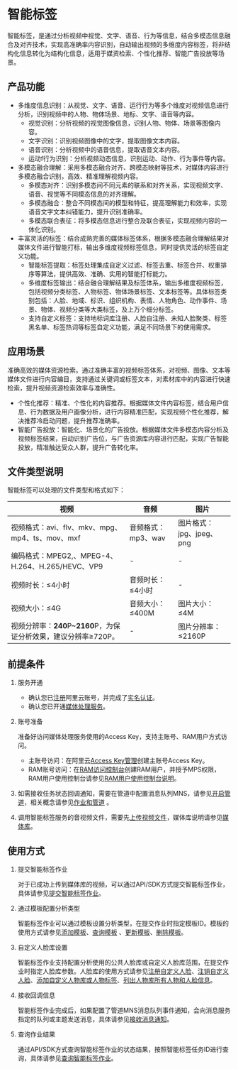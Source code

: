 # 智能标签

智能标签，是通过分析视频中视觉、文字、语音、行为等信息，结合多模态信息融合及对齐技术，实现高准确率内容识别，自动输出视频的多维度内容标签，将非结构化信息转化为结构化信息，适用于媒资检索、个性化推荐、智能广告投放等场景。

## 产品功能

-   多维度信息识别：从视觉、文字、语音、运行行为等多个维度对视频信息进行分析，识别视频中的人物、物体场景、地标、文字、语音等内容。
    -   视觉识别：分析视频的视觉图像信息，识别人物、物体、场景等图像内容。
    -   文字识别：识别视频图像中的文字，提取图像文本内容。
    -   语音识别：分析视频中的语音信息，提取语音文本内容。
    -   运动f行为识别：分析视频动态信息，识别运动、动作、行为事件等内容。
-   多模态融合理解：采用多模态融合对齐、跨模态映射等技术，对媒体内容进行多模态融合识别，高效、精准理解视频内容。
    -   多模态对齐：识别多模态间不同元素的联系和对齐关系，实现视频文字、语音、视觉等不同模态信息的对齐理解。
    -   多模态融合：整合不同模态间的模型和特征，提高理解能力和效率，实现语音文字文本纠错能力，提升识别准确率。
    -   多模态联合表征：将多模态信息进行整合及联合表征，实现视频内容的一体化识别。
-   丰富灵活的标签：结合成熟完善的媒体标签体系，根据多模态融合理解结果对媒体文件进行智能打标，输出多维度视频标签信息，同时提供灵活的标签自定义功能。
    -   智能标签提取：标签处理集成自定义过滤、标签去重、标签合并、权重排序等算法，提供高效、准确、实用的智能打标能力。
    -   多维度标签输出：结合融合理解结果及标签体系，输出多维度视频标签，包括视频分类标签、人物标签、物体场景标签、文本标签等。具体标签类别包括：人脸、地域、标识、组织机构、表情、人物角色、动作事件、场景、物体、视频分类等大类标签，及上万个细分标签。
    -   支持自定义标签：支持地标词库注册、人脸自注册、未知人脸聚类、标签黑名单、标签热词等标签自定义功能，满足不同场景下的使用需求。

## 应用场景

准确高效的媒体资源检索。通过准确丰富的视频标签体系，对视频、图像、文本等媒体文件进行内容编目，支持通过关键词或标签文本，对素材库中的内容进行快速检索，提升视频资源检索效率与准确性。

-   个性化推荐：精准、个性化的内容推荐。根据媒体文件内容标签，结合用户信息、行为数据及用户画像分析，进行内容精准匹配，实现视频个性化推荐，解决推荐冷启动问题，提升推荐准确率。
-   智能广告投放：智能化、场景化的广告投放。根据媒体文件多模态内容分析及视频标签结果，自动识别广告位，与广告资源库内容进行匹配，实现广告智能投放，精准触达受众人群，提升广告转化率。

## 文件类型说明

智能标签可以处理的文件类型和格式如下：

|视频|音频|图片|
|--|--|--|
|视频格式：avi、flv、mkv、mpg、mp4、ts、mov、mxf|音频格式：mp3、wav|图片格式：jpg、jpeg、png|
|编码格式：MPEG2,、MPEG-4、H.264、H.265/HEVC、VP9|-|-|
|视频时长：≤4小时|音频时长：≤4小时|-|
|视频大小：≤4G|音频大小：≤400M|图片大小：≤4M|
|视频分辨率：**240**P~**2160**P，为保证分析效果，建议分辨率≥720P。|-|图片分辨率：≤2160P|

## 前提条件

1.  服务开通
    -   确认您已[注册](https://account.aliyun.com/register/register.htm?oauth_callback=https%3A%2F%2Fvod.console.aliyun.com%2F&lang=zh)阿里云账号，并完成了[实名认证](https://help.aliyun.com/knowledge_list/37170.html)。
    -   确认您已开通[媒体处理服务](https://www.aliyun.com/product/mts)。
2.  账号准备

    准备好访问媒体处理服务使用的Access Key，支持主账号、RAM用户方式访问。

    -   主账号访问：在阿里云[Access Key管理](https://ak-console.aliyun.com/?spm=5176.doc57741.2.8.uLYY2M#/accesskey)创建主账号Access Key。
    -   RAM账号访问：在[RAM访问控制台](https://ram.console.aliyun.com/?spm=5176.doc57741.2.2.fQnI2T#/user/list)创建RAM用户，并授予MPS权限，RAM用户使用控制台请参见[RAM用户使用控制台说明](https://help.aliyun.com/document_detail/42841.html?spm=a2c4g.11186623.6.576.57914c80p1mBBf)。
3.  如需接收任务状态回调通知，需要在管道中配置消息队列MNS，请参见[开启管道](/cn.zh-CN/控制台指南/全局设置/管道/开启管道.md)，相关概念请参见[作业和管道](https://help.aliyun.com/document_detail/64682.html?spm=a2c4g.11186623.6.619.8c315f3e8cL0Nd) 。
4.  调用智能标签服务的音视频文件，需要先[上传视频文件](/cn.zh-CN/控制台指南/媒体管理/上传视频.md)，媒体库说明请参见[媒体库](https://help.aliyun.com/document_detail/42625.html?spm=a2c4g.11186623.6.634.2bf1380bqKd1rl)。

## 使用方式

1.  提交智能标签作业

    对于已成功上传到媒体库的视频，可以通过API/SDK方式提交智能标签作业，具体请参见[提交智能标签作业](/cn.zh-CN/API参考/智能标签接口/提交智能标签作业.md)。

2.  通过模板配置分析类型

    智能标签作业可以通过模板设置分析类型，在提交作业时指定模板ID。模板的使用方式请参见[添加模板](/cn.zh-CN/API参考/智能标签接口/添加模板.md)、[查询模板](/cn.zh-CN/API参考/智能标签接口/查询模板.md) 、[更新模板](/cn.zh-CN/API参考/智能标签接口/更新模板.md)、[删除模板](/cn.zh-CN/API参考/智能标签接口/删除模板.md)。

3.  自定义人脸库设置

    智能标签作业支持配置分析使用的公共人脸库或自定义人脸库范围，在提交作业时指定人脸库参数。人脸库的使用方式请参见[注册⾃定义⼈脸](/cn.zh-CN/API参考/智能标签接口/注册⾃定义⼈脸.md)、[注销⾃定义⼈脸](/cn.zh-CN/API参考/智能标签接口/注销⾃定义⼈脸.md)、[添加⾃定义⼈物库或⼈物标签](/cn.zh-CN/API参考/智能标签接口/添加⾃定义⼈物库或⼈物标签.md)、[列出⼈物库所有⼈物和⼈脸信息](/cn.zh-CN/API参考/智能标签接口/列出⼈物库所有⼈物和⼈脸信息.md)。

4.  接收回调信息

    智能标签作业完成后，如果配置了管道MNS消息队列事件通知，会向消息服务指定的队列或主题发送消息，具体请参见[接收消息通知](https://help.aliyun.com/document_detail/42619.html?spm=a2c4g.11186623.6.629.1930440bQtRsOW)。

5.  查询作业结果

    通过API/SDK方式查询智能标签作业的状态结果，按照智能标签任务ID进行查询，具体请参见[查询智能标签作业](/cn.zh-CN/API参考/智能标签接口/查询智能标签作业.md)。


